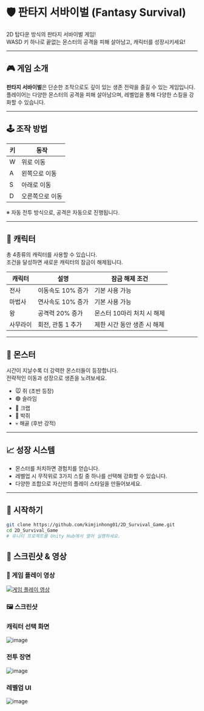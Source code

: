 # 🛡️ 판타지 서바이벌 (Fantasy Survival)

2D 탑다운 방식의 판타지 서바이벌 게임!  
WASD 키 하나로 끝없는 몬스터의 공격을 피해 살아남고, 캐릭터를 성장시키세요!

---

## 🎮 게임 소개

**판타지 서바이벌**은 단순한 조작으로도 깊이 있는 생존 전략을 즐길 수 있는 게임입니다.  
플레이어는 다양한 몬스터의 공격을 피해 살아남으며, 레벨업을 통해 다양한 스킬을 강화할 수 있습니다.

---

## 🕹️ 조작 방법

| 키 | 동작 |
|----|------|
| W  | 위로 이동 |
| A  | 왼쪽으로 이동 |
| S  | 아래로 이동 |
| D  | 오른쪽으로 이동 |

※ 자동 전투 방식으로, 공격은 자동으로 진행됩니다.

---

## 🧙 캐릭터

총 4종류의 캐릭터를 사용할 수 있습니다.  
조건을 달성하면 새로운 캐릭터의 잠금이 해제됩니다.

| 캐릭터 | 설명 | 잠금 해제 조건 |
|--------|------|----------------|
| 전사   | 이동속도 10% 증가 | 기본 사용 가능 |
| 마법사 | 연사속도 10% 증가 | 기본 사용 가능 |
| 왕     | 공격력 20% 증가 | 몬스터 10마리 처치 시 해제 |
| 사무라이 | 회전, 관통 1 추가 | 제한 시간 동안 생존 시 해제 |

---

## 👾 몬스터

시간이 지날수록 더 강력한 몬스터들이 등장합니다.  
전략적인 이동과 성장으로 생존을 노려보세요.

- 🐭 쥐 (초반 등장)
- 🟢 슬라임
- 🦀 크랩
- 🦇 박쥐
- 💀 해골 (후반 강적)

---

## 📈 성장 시스템

- 몬스터를 처치하면 경험치를 얻습니다.
- 레벨업 시 무작위로 3가지 스킬 중 하나를 선택해 강화할 수 있습니다.
- 다양한 조합으로 자신만의 플레이 스타일을 만들어보세요.

---

## 🚀 시작하기

```bash
git clone https://github.com/kimjinhong01/2D_Survival_Game.git
cd 2D_Survival_Game
# 유니티 프로젝트를 Unity Hub에서 열어 실행하세요.
```

## 📸 스크린샷 & 영상

### 🎥 게임 플레이 영상
[![게임 플레이 영상](https://img.youtube.com/vi/sX6S_-nKvVg/mqdefault.jpg)](https://www.youtube.com/watch?v=sX6S_-nKvVg)

### 🖼️ 스크린샷

### 캐릭터 선택 화면
![image](https://github.com/user-attachments/assets/967f3095-86f7-419b-95f2-e728a33ee74a)

### 전투 장면
![image](https://github.com/user-attachments/assets/b710f205-af6b-4d7d-9587-653c81788619)

### 레벨업 UI
![image](https://github.com/user-attachments/assets/301423c7-a1da-4470-8c42-6443f4ef24a3)
